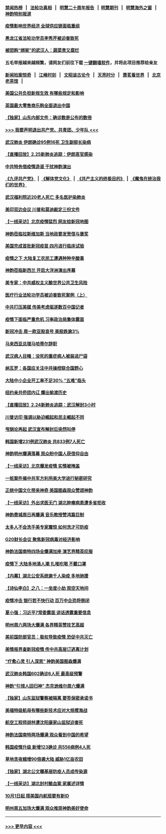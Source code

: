 #### [禁闻热榜](热点新闻.md?=0)  &nbsp;&nbsp;|&nbsp;&nbsp; [法轮功真相](https://github.com/gfw-breaker/truth/blob/master/README.md?=0) &nbsp;&nbsp;|&nbsp;&nbsp; [明慧二十周年报告](https://github.com/gfw-breaker/mh-reports/blob/master/README.md?=0) &nbsp;&nbsp;|&nbsp;&nbsp;[明慧期刊](https://github.com/gfw-breaker/mh-qikan) &nbsp;&nbsp;|&nbsp;&nbsp; [明慧海外之窗](https://github.com/gfw-breaker/mh-news/blob/master/README.md?=0) &nbsp;&nbsp;|&nbsp;&nbsp; [神韵特别报道](https://github.com/gfw-breaker/mh-news/blob/master/shenyun.md?=0)
#### [疫情影响世界经济 全球供应链面临重组](../pages/nf4514/n11895634.md?t=02260702) 
#### [黑龙江省法轮功学员李秀芹被迫害致死](../pages/nf4514/n11894617.md?t=02260702) 
#### [被团购“绑架”的武汉人：蔬菜贵又腐烂](../pages/nf4514/n11895316.md?t=02260702) 
#### 五毛举报越来越频繁，请网友们前往下载 [一键翻墙软件](https://github.com/gfw-breaker/ssr-accounts)，并将此项目推荐给亲友
#### [新闻拍案惊奇](https://github.com/gfw-breaker/banned-news/blob/master/pages/link4.md) &nbsp;&nbsp;|&nbsp;&nbsp; [江峰时刻](https://github.com/gfw-breaker/banned-news/blob/master/pages/link4.md) &nbsp;&nbsp;|&nbsp;&nbsp; [文昭谈古论今](https://github.com/gfw-breaker/banned-news/blob/master/pages/link4.md) &nbsp;&nbsp;|&nbsp;&nbsp; [天亮时分](https://github.com/gfw-breaker/banned-news/blob/master/pages/link4.md) &nbsp;&nbsp;|&nbsp;&nbsp; [萧茗看世界](https://github.com/gfw-breaker/banned-news/blob/master/pages/link4.md) &nbsp;&nbsp;|&nbsp;&nbsp; [北京老茶馆](https://github.com/gfw-breaker/banned-news/blob/master/pages/link4.md) &nbsp;&nbsp;|&nbsp;&nbsp; 
#### [美国公共负担新规生效 有哪些规定和影响](../pages/nf4514/n11893866.md?t=02260702) 
#### [英国最大零售商乐购全面退出中国](../pages/nf4514/n11895230.md?t=02260702) 
#### [【独家】山东内部文件：确诊数是公布的数倍](../pages/nf4514/n11891016.md?t=02260702) 
#### [>>> 我要声明退出共产党、共青团、少年队 <<<](https://github.com/begood0513/goodnews/blob/master/quit/letter.md) 
#### [武汉肺炎 伊朗确诊95例16死 卫生副部长染病](../pages/nf4514/n11894906.md?t=02260702) 
#### [【直播回放】2.25新肺炎追踪：伊朗高官感染](../pages/nf4514/n11894749.md?t=02260702) 
#### [中共特务借疫情造谣 干扰神韵演出](../pages/nf4514/n11894363.md?t=02260702) 
#### [《九评共产党》](https://github.com/begood0513/9ping.md/blob/master/README.md) &nbsp;|&nbsp; [《解体党文化》](../../../../jtdwh.md/blob/master/README.md)  &nbsp;|&nbsp; [《共产主义的终极目的》](../../../../gczydzjmd.md/blob/master/README.md) &nbsp;|&nbsp; [《魔鬼在统治我们的世界》](../../../../mgztzwmdsj.md/blob/master/README.md) 
#### [武汉福利院近20老人死亡 多名医护染肺炎](../pages/nf4514/n11893680.md?t=02260702) 
#### [美印双边会议 川普和莫迪敲定三份文件](../pages/nf4514/n11894247.md?t=02260702) 
#### [【一线采访】北京疫情猛烈 网友绘新冠地图](../pages/nf4514/n11894212.md?t=02260702) 
#### [神韵莅临拉斯维加斯 当地政要发贺信与褒奖](../pages/nf4514/n11893721.md?t=02260702) 
#### [美国完成首批新冠疫苗 四月进行临床试验](../pages/nf4514/n11893526.md?t=02260702) 
#### [疫情之下 大陆复工农民工遭遇种种辛酸事](../pages/nf4514/n11893150.md?t=02260702) 
#### [神韵莅临新西兰 开启大洋洲演出序幕](../pages/nf4514/n11893497.md?t=02260702) 
#### [美专家：中共威权主义酿世界公共卫生风险](../pages/nf4514/n11893474.md?t=02260702) 
#### [医疗行业法轮功学员被迫害致死案例（上）](../pages/nf4514/n11883051.md?t=02260702) 
#### [中共打压美媒 传美考虑驱逐数百中国记者](../pages/nf4514/n11893178.md?t=02260702) 
#### [疫情下面临严重危机  习率政治局集体露面](../pages/nf4514/n11893305.md?t=02260702) 
#### [新冠冲击 周一欧亚股哀号 美股跌逾3%](../pages/nf4514/n11892648.md?t=02260702) 
#### [马来西亚总理马哈蒂尔辞职](../pages/nf4514/n11892792.md?t=02260702) 
#### [武汉病人目睹：没死的重症病人被装进尸袋](../pages/nf4514/n11892728.md?t=02260702) 
#### [纳瓦罗：各国应关注中共操控联合国野心](../pages/nf4514/n11892856.md?t=02260702) 
#### [大陆中小企业开工率不足30% “五难”临头](../pages/nf4514/n11892702.md?t=02260702) 
#### [纽约亲共侨团内讧 爆出偷渡历史](../pages/nf4514/n11891235.md?t=02260702) 
#### [【直播回放】2.24新肺炎追踪：武汉解封3小时](../pages/nf4514/n11892242.md?t=02260702) 
#### [川普访印 强调以胁迫崛起和民主崛起不同](../pages/nf4514/n11891855.md?t=02260702) 
#### [甩锅论再起 武汉宣布解封后突然叫停](../pages/nf4514/n11891989.md?t=02260702) 
#### [韩国新增231例武汉肺炎 共833例7人死亡](../pages/nf4514/n11891919.md?t=02260702) 
#### [神韵明州爆满落幕 观众盼中国人获信仰自由](../pages/nf4514/n11891826.md?t=02260702) 
#### [【一线采访】北京爆发疫情 实情被掩盖](../pages/nf4514/n11891627.md?t=02260702) 
#### [一桩案件揭中共军方利用美大学进行秘密研究](../pages/nf4514/n11891206.md?t=02260702) 
#### [正统中国文化带来神奇 美国图森观众赞颂神韵](../pages/nf4514/n11891434.md?t=02260702) 
#### [【一线采访】外出求医无门 湖北肿瘤病患遭多省拒收](../pages/nf4514/n11891119.md?t=02260702) 
#### [神韵费城周日再爆满 音乐教授赞鸿篇巨制](../pages/nf4514/n11890995.md?t=02260702) 
#### [太多人不会洗手美专家震惊 如何洗才可防疫](../pages/nf4514/n11875866.md?t=02260702) 
#### [G20财长会议 聚焦新冠病毒对经济影响](../pages/nf4514/n11890400.md?t=02260702) 
#### [神韵法国南特四场全爆满加座 演艺界精英叹服](../pages/nf4514/n11890586.md?t=02260702) 
#### [疫情下 大陆多地涌人潮 扎堆吃喝 不戴口罩](../pages/nf4514/n11890199.md?t=02260702) 
#### [【内幕】湖北公安系统逾千人染疫 多地驰援](../pages/nf4514/n11888526.md?t=02260702) 
#### [【诗仙李白】之八：一坐度小劫 观空天地间](../pages/nf4514/n11880859.md?t=02260702) 
#### [疫情冲击 银行若不快行动 百万中企恐将倒闭](../pages/nf4514/n11890255.md?t=02260702) 
#### [夏小强：习近平7常委露面 讲话透露重要信息](../pages/nf4514/n11890133.md?t=02260702) 
#### [明州周六两场大爆满 各界精英赞技艺高超](../pages/nf4514/n11890029.md?t=02260702) 
#### [美前国防部官员：极权导致疫情 恐促中共灭亡](../pages/nf4514/n11889092.md?t=02260702) 
#### [美情报界查新冠疫情 传中共高层订逃离计划](../pages/nf4514/n11888161.md?t=02260702) 
#### [“疗愈心灵 引人深思” 神韵美国图森爆满](../pages/nf4514/n11889889.md?t=02260702) 
#### [武汉肺炎韩国602确诊6人死 最高级预警](../pages/nf4514/n11889715.md?t=02260702) 
#### [神韵“引领人回归神” 杰克逊维尔周六爆满](../pages/nf4514/n11889630.md?t=02260702) 
#### [【独家】山东监狱警察被隔离 要签保密承诺书](../pages/nf4514/n11889454.md?t=02260702) 
#### [美福特级航母有哪些新技术应对大规模海战](../pages/nf4514/n11882087.md?t=02260702) 
#### [航空工程师胡林遭沈阳康家山监狱迫害死](../pages/nf4514/n11888407.md?t=02260702) 
#### [神韵法国南特两场爆满 观众看到中国的希望](../pages/nf4514/n11888918.md?t=02260702) 
#### [韩国疫情升级 新增123确诊 共556病例4人死](../pages/nf4514/n11888882.md?t=02260702) 
#### [草地贪夜蛾增90倍袭大陆 威胁1亿亩农田](../pages/nf4514/n11888493.md?t=02260702) 
#### [【独家】湖北公文曝基层防疫人员成传染源](../pages/nf4514/n11887125.md?t=02260702) 
#### [【一线采访】湖北封村酿血案 家属述详情](../pages/nf4514/n11888368.md?t=02260702) 
#### [10月1日起 搭美国内航班要有新ID](../pages/nf4514/n11888243.md?t=02260702) 
#### [明州周五加场大爆满 观众推崇神韵美好使命](../pages/nf4514/n11888062.md?t=02260702) 

----
#### [ >>> 更早内容 <<< ](../indexes/nf4514-earlier.md)
